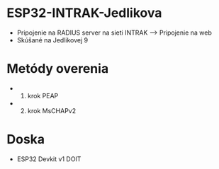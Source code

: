 # ESP32-INTRAK-Jedlikova
* Pripojenie na RADIUS server na sieti INTRAK --> Pripojenie na web
* Skúšané na Jedlikovej 9

# Metódy overenia
* 1. krok PEAP
* 2. krok MsCHAPv2

# Doska
* ESP32 Devkit v1 DOIT
